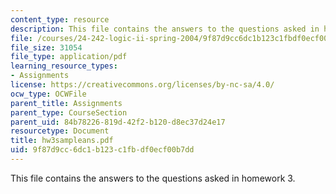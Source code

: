 ```yaml
---
content_type: resource
description: This file contains the answers to the questions asked in homework 3.
file: /courses/24-242-logic-ii-spring-2004/9f87d9cc6dc1b123c1fbdf0ecf00b7dd_hw3sampleans.pdf
file_size: 31054
file_type: application/pdf
learning_resource_types:
- Assignments
license: https://creativecommons.org/licenses/by-nc-sa/4.0/
ocw_type: OCWFile
parent_title: Assignments
parent_type: CourseSection
parent_uid: 84b78226-819d-42f2-b120-d8ec37d24e17
resourcetype: Document
title: hw3sampleans.pdf
uid: 9f87d9cc-6dc1-b123-c1fb-df0ecf00b7dd
---
```

This file contains the answers to the questions asked in homework 3.